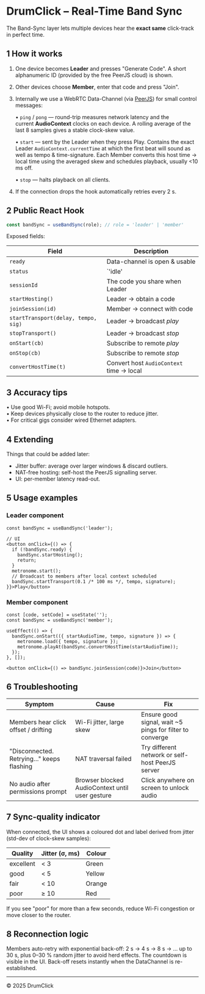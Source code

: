 # DrumClick – Real-Time Band Sync

The Band-Sync layer lets multiple devices hear the **exact same** click-track in perfect time.

## 1  How it works

1.   One device becomes **Leader** and presses "Generate Code".  A short
     alphanumeric ID (provided by the free PeerJS cloud) is shown.
2.   Other devices choose **Member**, enter that code and press "Join".
3.   Internally we use a WebRTC Data-Channel (via [PeerJS](https://peerjs.com))
     for small control messages:

     • `ping` / `pong` — round-trip measures network latency and the  
       current **AudioContext** clocks on each device.  A rolling average of
       the last 8 samples gives a stable clock-skew value.

     • `start` — sent by the Leader when they press Play.  Contains the exact
       Leader `AudioContext.currentTime` at which the first beat will sound as
       well as tempo & time-signature.  Each Member converts this host time
       → local time using the averaged skew and schedules playback, usually
       <10 ms off.

     • `stop` — halts playback on all clients.

4.   If the connection drops the hook automatically retries every 2 s.

## 2  Public React Hook

```ts
const bandSync = useBandSync(role); // role = 'leader' | 'member'
```

Exposed fields:

| Field | Description |
|-------|-------------|
| `ready`      | Data-channel is open & usable |
| `status`     | `'idle' | 'connecting' | 'connected' | 'error'` |
| `sessionId`  | The code you share when Leader |
| `startHosting()` | Leader → obtain a code |
| `joinSession(id)` | Member → connect with code |
| `startTransport(delay, tempo, sig)` | Leader → broadcast *play* |
| `stopTransport()` | Leader → broadcast *stop* |
| `onStart(cb)` | Subscribe to remote *play* |
| `onStop(cb)`  | Subscribe to remote *stop* |
| `convertHostTime(t)` | Convert host `AudioContext` time → local |

## 3  Accuracy tips

• Use good Wi-Fi; avoid mobile hotspots.  
• Keep devices physically close to the router to reduce jitter.  
• For critical gigs consider wired Ethernet adapters.

## 4  Extending

Things that could be added later:

*  Jitter buffer: average over larger windows & discard outliers.
*  NAT-free hosting: self-host the PeerJS signalling server.
*  UI: per-member latency read-out.

## 5  Usage examples

### Leader component

```tsx
const bandSync = useBandSync('leader');

// UI
<button onClick={() => {
  if (!bandSync.ready) {
    bandSync.startHosting();
    return;
  }
  metronome.start();
  // Broadcast to members after local context scheduled
  bandSync.startTransport(0.1 /* 100 ms */, tempo, signature);
}}>Play</button>
```

### Member component

```tsx
const [code, setCode] = useState('');
const bandSync = useBandSync('member');

useEffect(() => {
  bandSync.onStart(({ startAudioTime, tempo, signature }) => {
    metronome.load({ tempo, signature });
    metronome.playAt(bandSync.convertHostTime(startAudioTime));
  });
}, []);

<button onClick={() => bandSync.joinSession(code)}>Join</button>
```

## 6  Troubleshooting

| Symptom | Cause | Fix |
|---------|-------|-----|
| Members hear click offset / drifting | Wi-Fi jitter, large skew | Ensure good signal, wait ~5 pings for filter to converge |
| "Disconnected. Retrying…" keeps flashing | NAT traversal failed | Try different network or self-host PeerJS server |
| No audio after permissions prompt | Browser blocked AudioContext until user gesture | Click anywhere on screen to unlock audio |

## 7  Sync-quality indicator

When connected, the UI shows a coloured dot and label derived from jitter (std-dev of clock-skew samples):

| Quality     | Jitter (σ, ms) | Colour |
|-------------|----------------|--------|
| excellent   | < 3            | Green  |
| good        | < 5            | Yellow |
| fair        | < 10           | Orange |
| poor        | ≥ 10           | Red    |

If you see "poor" for more than a few seconds, reduce Wi-Fi congestion or move closer to the router.

## 8  Reconnection logic

Members auto-retry with exponential back-off: 2 s → 4 s → 8 s → … up to 30 s, plus 0–30 % random jitter to avoid herd effects.
The countdown is visible in the UI.  Back-off resets instantly when the DataChannel is re-established.

---
© 2025 DrumClick